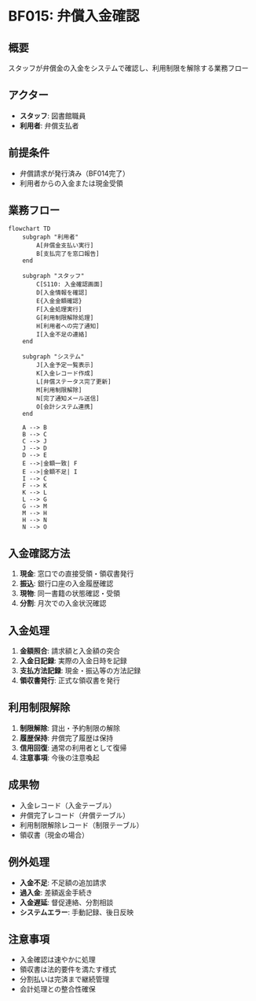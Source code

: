 # BF015: 弁償入金確認

## 概要
スタッフが弁償金の入金をシステムで確認し、利用制限を解除する業務フロー

## アクター
- **スタッフ**: 図書館職員
- **利用者**: 弁償支払者

## 前提条件
- 弁償請求が発行済み（BF014完了）
- 利用者からの入金または現金受領

## 業務フロー

```mermaid
flowchart TD
    subgraph "利用者"
        A[弁償金支払い実行]
        B[支払完了を窓口報告]
    end
    
    subgraph "スタッフ"
        C[S110: 入金確認画面]
        D[入金情報を確認]
        E{入金金額確認}
        F[入金処理実行]
        G[利用制限解除処理]
        H[利用者への完了通知]
        I[入金不足の連絡]
    end
    
    subgraph "システム"
        J[入金予定一覧表示]
        K[入金レコード作成]
        L[弁償ステータス完了更新]
        M[利用制限解除]
        N[完了通知メール送信]
        O[会計システム連携]
    end
    
    A --> B
    B --> C
    C --> J
    J --> D
    D --> E
    E -->|金額一致| F
    E -->|金額不足| I
    I --> C
    F --> K
    K --> L
    L --> G
    G --> M
    M --> H
    H --> N
    N --> O
```

## 入金確認方法
1. **現金**: 窓口での直接受領・領収書発行
2. **振込**: 銀行口座の入金履歴確認
3. **現物**: 同一書籍の状態確認・受領
4. **分割**: 月次での入金状況確認

## 入金処理
1. **金額照合**: 請求額と入金額の突合
2. **入金日記録**: 実際の入金日時を記録
3. **支払方法記録**: 現金・振込等の方法記録
4. **領収書発行**: 正式な領収書を発行

## 利用制限解除
1. **制限解除**: 貸出・予約制限の解除
2. **履歴保持**: 弁償完了履歴は保持
3. **信用回復**: 通常の利用者として復帰
4. **注意事項**: 今後の注意喚起

## 成果物
- 入金レコード（入金テーブル）
- 弁償完了レコード（弁償テーブル）
- 利用制限解除レコード（制限テーブル）
- 領収書（現金の場合）

## 例外処理
- **入金不足**: 不足額の追加請求
- **過入金**: 差額返金手続き
- **入金遅延**: 督促連絡、分割相談
- **システムエラー**: 手動記録、後日反映

## 注意事項
- 入金確認は速やかに処理
- 領収書は法的要件を満たす様式
- 分割払いは完済まで継続管理
- 会計処理との整合性確保
